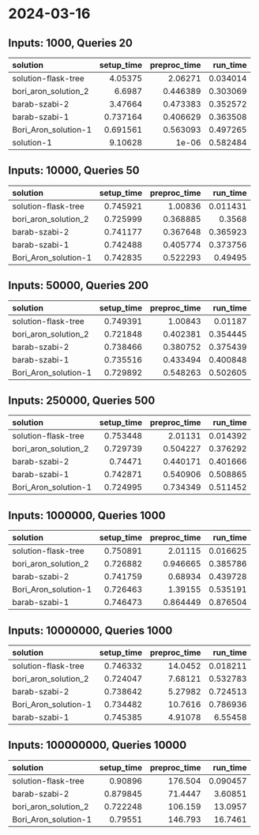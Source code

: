 # 2024-03-16

## Inputs: 1000, Queries 20

| solution             |   setup_time |   preproc_time |   run_time |
|:---------------------|-------------:|---------------:|-----------:|
| solution-flask-tree  |     4.05375  |       2.06271  |   0.034014 |
| bori_aron_solution_2 |     6.6987   |       0.446389 |   0.303069 |
| barab-szabi-2        |     3.47664  |       0.473383 |   0.352572 |
| barab-szabi-1        |     0.737164 |       0.406629 |   0.363508 |
| Bori_Aron_solution-1 |     0.691561 |       0.563093 |   0.497265 |
| solution-1           |     9.10628  |       1e-06    |   0.582484 |

## Inputs: 10000, Queries 50

| solution             |   setup_time |   preproc_time |   run_time |
|:---------------------|-------------:|---------------:|-----------:|
| solution-flask-tree  |     0.745921 |       1.00836  |   0.011431 |
| bori_aron_solution_2 |     0.725999 |       0.368885 |   0.3568   |
| barab-szabi-2        |     0.741177 |       0.367648 |   0.365923 |
| barab-szabi-1        |     0.742488 |       0.405774 |   0.373756 |
| Bori_Aron_solution-1 |     0.742835 |       0.522293 |   0.49495  |

## Inputs: 50000, Queries 200

| solution             |   setup_time |   preproc_time |   run_time |
|:---------------------|-------------:|---------------:|-----------:|
| solution-flask-tree  |     0.749391 |       1.00843  |   0.01187  |
| bori_aron_solution_2 |     0.721848 |       0.402381 |   0.354445 |
| barab-szabi-2        |     0.738466 |       0.380752 |   0.375439 |
| barab-szabi-1        |     0.735516 |       0.433494 |   0.400848 |
| Bori_Aron_solution-1 |     0.729892 |       0.548263 |   0.502605 |

## Inputs: 250000, Queries 500

| solution             |   setup_time |   preproc_time |   run_time |
|:---------------------|-------------:|---------------:|-----------:|
| solution-flask-tree  |     0.753448 |       2.01131  |   0.014392 |
| bori_aron_solution_2 |     0.729739 |       0.504227 |   0.376292 |
| barab-szabi-2        |     0.74471  |       0.440171 |   0.401666 |
| barab-szabi-1        |     0.742871 |       0.540906 |   0.508865 |
| Bori_Aron_solution-1 |     0.724995 |       0.734349 |   0.511452 |

## Inputs: 1000000, Queries 1000

| solution             |   setup_time |   preproc_time |   run_time |
|:---------------------|-------------:|---------------:|-----------:|
| solution-flask-tree  |     0.750891 |       2.01115  |   0.016625 |
| bori_aron_solution_2 |     0.726882 |       0.946665 |   0.385786 |
| barab-szabi-2        |     0.741759 |       0.68934  |   0.439728 |
| Bori_Aron_solution-1 |     0.726463 |       1.39155  |   0.535191 |
| barab-szabi-1        |     0.746473 |       0.864449 |   0.876504 |

## Inputs: 10000000, Queries 1000

| solution             |   setup_time |   preproc_time |   run_time |
|:---------------------|-------------:|---------------:|-----------:|
| solution-flask-tree  |     0.746332 |       14.0452  |   0.018211 |
| bori_aron_solution_2 |     0.724047 |        7.68121 |   0.532783 |
| barab-szabi-2        |     0.738642 |        5.27982 |   0.724513 |
| Bori_Aron_solution-1 |     0.734482 |       10.7616  |   0.786936 |
| barab-szabi-1        |     0.745385 |        4.91078 |   6.55458  |

## Inputs: 100000000, Queries 10000

| solution             |   setup_time |   preproc_time |   run_time |
|:---------------------|-------------:|---------------:|-----------:|
| solution-flask-tree  |     0.90896  |       176.504  |   0.090457 |
| barab-szabi-2        |     0.879845 |        71.4447 |   3.60851  |
| bori_aron_solution_2 |     0.722248 |       106.159  |  13.0957   |
| Bori_Aron_solution-1 |     0.79551  |       146.793  |  16.7461   |